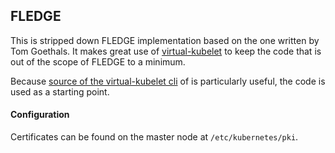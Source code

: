 ## FLEDGE

This is stripped down FLEDGE implementation based on the one written by Tom Goethals.
It makes great use of [virtual-kubelet](https://github.com/virtual-kubelet/virtual-kubelet)
to keep the code that is out of the scope of FLEDGE to a minimum.

Because [source of the virtual-kubelet cli](https://github.com/virtual-kubelet/virtual-kubelet/tree/master/cmd/virtual-kubelet)
of is particularly useful, the code is used as a starting point.

#### Configuration

Certificates can be found on the master node at `/etc/kubernetes/pki`.
